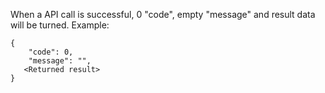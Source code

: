 ﻿[//]: # (chinagitpath:XXXXX)

When a API call is successful, 0 "code", empty "message" and result data will be turned. 
Example:
```
{
    "code": 0,
    "message": "",
   <Returned result>
}
```

